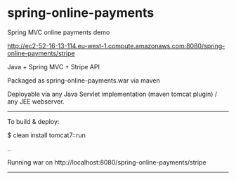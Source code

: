 # spring-online-payments
Spring MVC online payments demo

http://ec2-52-16-13-114.eu-west-1.compute.amazonaws.com:8080/spring-online-payments/stripe

Java + Spring MVC + Stripe API

Packaged as spring-online-payments.war via maven 

Deployable via any Java Servlet implementation (maven tomcat plugin) / any JEE webserver.

---------------------------------------

To build & deploy:

$ clean install tomcat7::run

..

Running war on http://localhost:8080/spring-online-payments/stripe

-----------------------
